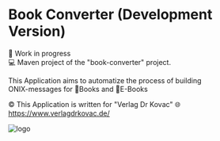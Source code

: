 # Book Converter (Development Version)

🚧 Work in progress  
💻 Maven project of the "book-converter" project.

This Application aims to automatize the process of building  
ONIX-messages for 📕Books and 📱E-Books

©️ This Application is written for "Verlag Dr Kovac" :globe_with_meridians: https://www.verlagdrkovac.de/

![logo](https://github.com/CmdIglo/book_converter/tree/main/converter/src/main/java/com/converter/static/logo.png?raw=true)
